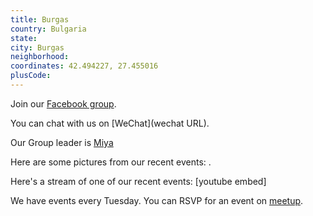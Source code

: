```yaml
---
title: Burgas
country: Bulgaria
state: 
city: Burgas
neighborhood: 
coordinates: 42.494227, 27.455016
plusCode:
---
```

Join our [Facebook group](https://www.facebook.com/groups/free.code.camp.Burgas).

You can chat with us on [WeChat](wechat URL).

Our Group leader is [Miya](freecodecamp.org/miya)

Here are some pictures from our recent events:
![]().

Here's a stream of one of our recent events:
[youtube embed]

We have events every Tuesday. You can RSVP for an event on [meetup](meetupurl).
